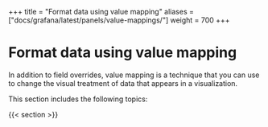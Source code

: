 +++
title = "Format data using value mapping"
aliases = ["docs/grafana/latest/panels/value-mappings/"]
weight = 700
+++

# Format data using value mapping

In addition to field overrides, value mapping is a technique that you can use to change the visual treatment of data that appears in a visualization.

This section includes the following topics:

{{< section >}}
